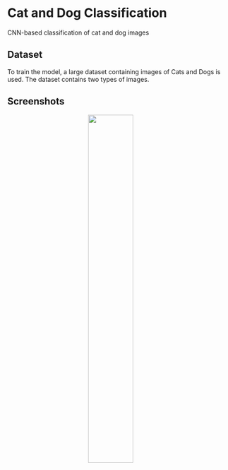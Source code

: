 
# Cat and Dog Classification 

CNN-based classification of cat and dog images


## Dataset
To train the model, a large dataset containing images of Cats and Dogs is used. The dataset contains two types of images. 

## Screenshots
<p align="center">
  <img alt="" src="https://github.com/SuhaanTonse/cat-dog-classification-cnn/assets/83179192/ff6036a5-8da4-4d8c-9138-1849a03a84ca" width="45%">
  <img alt="" src="https://github.com/SuhaanTonse/cat-dog-classification-cnn/assets/83179192/3616f26c-5f8a-4b58-bf44-8c0c51b798b2 width="45%">
  &nbsp; &nbsp; &nbsp; &nbsp;
  
</p>




